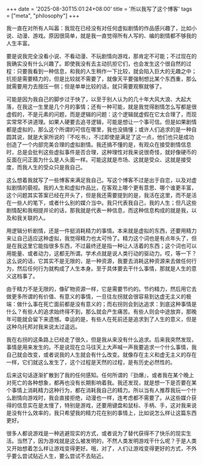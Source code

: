 +++
date = '2025-08-30T15:01:24+08:00'
title = '所以我写了这个博客'
tags = ["meta", "philosophy"]
+++

我一直在对所有人叫嚣：我现在已经没有对任何虚拟剧情的作品感兴趣了，比如小说、动漫、游戏。原因很简单，就是我一直觉得所有人写的、编的剧情都不够我的人生丰富。

要是说我完全没看小说、不看动漫、不玩剧情向游戏，那肯定不可能；不过现在的我确实没有什么兴趣了。即使我没有去主动抗拒它们，也会发生这个很自然的过程：只要我看到一种信息，和我的人生稍作一下比较，就会陷入巨大的无趣之中；抗拒是需要精力的，但是比较就不需要了，就像天平要强制想比某个东西重，那么就需要用力去按压一侧；但是单单比较的话，就只需要观察就够了。

可能是因为我自己的脚步过于快了，以至于别人认为的几十年大风大浪、大起大落，在我这一生里是几个月的事情；还有一种可能，就是我觉得剧情怎么写都是很虚假的，不是元素的问题，而是逻辑的问题：这个逻辑就虚假在它太合理了，而现实常常不讲道理。如果人硬要去追寻逻辑，可能是想让一个事可信。但是如果剧情都是虚拟的，那么这个所谓的可信在哪里，我也没搞懂；或许人们追求的是一种自圆其说，就是大家所说的『不吃书』，不过即使是满足了这一点，他们也只是成功创造了一个内部完美合理的虚拟剧情。我还搞不懂的是，有观众在接受剧情信息时，总是会批判这些虚拟事件是否合理，这种理性对我来说很奇怪，就好像硬币的反面在问正面为什么是人头面一样。可能这就是市场、这就是受众、这就是接受度，而我人生的受众只是我自己。

这么想着我就写了一些博客来满足我自己。写这个博客不过是出于自恋，以及对虚拟剧情的藐视。我的人生和虚拟作品比，在客观上哪个更有意思、哪个谁更丰富，这个问题其实答案已经在开头了，但是我还需要提到的是，我活在这里，而不是活在一些人的笔下，或者什么别的媒介当中。我只代表我自己，我的人生；但凡这些剧情配和我相提并论的话，那我就是代表一种信息，而这种信息构成的就是我，以及和我关联的人。

用逻辑分析剧情，还是一件挺消耗精力的事情。本来就是虚拟的东西，还要用精力来让自己适应这种虚拟，我觉得精力也太可怜了。精力这个词也是有点年头了，但是在我这里它能指很多东西，不过最终还是指一种让人活着的东西；这个词也可以用能量、或者动力，这都无所谓。学术点就是说人类行动的驱动力。哎，等一下？这么说的话，它其实不是无限的，是一种资源，我要去消耗这种资源来去做任何行为，然后任何行为就构成了人生本身。至于具体要去干什么事情，那就是人生的意义这档事了。

由于精力不是无限的，像矿物资源一样，它是需要节约的。节约精力，然后用它去做更多所谓的有价值、有意义的事情，一旦往左拐就会很容易到达虚无主义的极端：做什么事在死亡面前都是没有意义的；而右拐则会到达追求：到底这种事情是什么？有些人的追求始终得不到，那么就会产生痛苦。有些人则会中途放弃，那晚年可能就会留下来遗憾。幸运的是，有些人在死前还是追求到了人生的意义，但是这种乌托邦对我来说太过遥远。

我在右拐的这条路上已经走了很久，但是我从来没有什么追求。后来我突然发现，事情是用来发生的。不是说现在立马往天上大声喊一声我要追求一个什么事情，我自己就会改变，或者说我的人生就会有什么改变。就像存在主义和虚无主义的存在一样，它们就这么发生了，这个过程是天然的过程，是有历史必然性的。

后来这句话逐渐扩散到了我的任何感知。任何所谓的『劲爆』，或者我在某个晚上对死亡的各种想象，都再也没有长期影响着我。我还发现，就是想一下是否要在某个事情上消耗精力这种行为，都在消耗我自己的精力。所以当有人推荐我玩一个什么剧情向游戏时，我会直接拒绝，动漫也一样，连考虑都不需要了。从这些媒介获得的信息实在是太慢了，特别是游戏，还要用键盘和鼠标、手柄、手，这对我来说是没有什么效率的，我只希望我的精力花在别的事情上，比如说怎么样让这篇东西更好。

很多人都说游戏是一种逃避现实的方式，或者说为了替代获得不了快乐的现实生活。当然了，因为游戏就是这么被发明的，不然人类发明游戏干什么呢？于是人类又开始想着怎么样让游戏变得更好。哦，对了，人们让游戏变得更好的方式，不外乎要么尝试贴近人生，要么尝试不去贴近。
